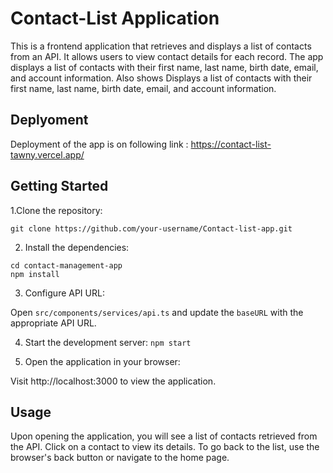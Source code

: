 # Contact-List Application

This is a frontend application that retrieves and displays a list of contacts from an API. It allows users to view contact details for each record.
The app displays a list of contacts with their first name, last name, birth date, email, and account information.
Also shows Displays a list of contacts with their first name, last name, birth date, email, and account information.

## Deplyoment

Deployment of the app is on following link : https://contact-list-tawny.vercel.app/

## Getting Started

1.Clone the repository:

```shell
git clone https://github.com/your-username/Contact-list-app.git
```

2. Install the dependencies:

```shell
cd contact-management-app
npm install
```

3. Configure API URL:

Open `src/components/services/api.ts` and update the `baseURL` with the
appropriate API URL.

4. Start the development server:
   `npm start`

5. Open the application in your browser:

Visit http://localhost:3000 to view the application.

## Usage

Upon opening the application, you will see a list of contacts retrieved from the API.
Click on a contact to view its details.
To go back to the list, use the browser's back button or navigate to the home page.
